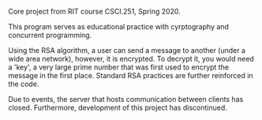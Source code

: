 Core project from RIT course CSCI.251, Spring 2020.

This program serves as educational practice with cyrptography and concurrent programming. 

Using the RSA algorithm, a user can send a message to another (under a wide area network), however, it is encrypted. To decrypt it, you would need
a 'key', a very large prime number that was first used to encrypt the message in the first place. Standard RSA practices are further reinforced in the code.

Due to events, the server that hosts communication between clients has closed. Furthermore, development of this project has discontinued.
